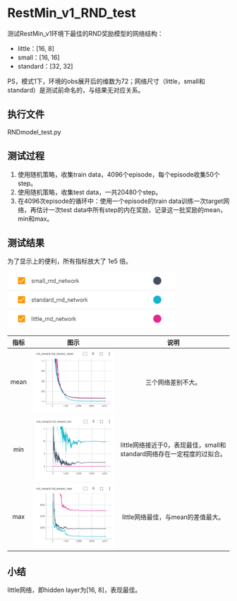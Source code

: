# RestMin_v1_RND_test
测试RestMin_v1环境下最佳的RND奖励模型的网络结构：
<ul>
<li>little：[16, 8]</li>
<li>small：[16, 16]</li>
<li>standard：[32, 32]</li>
</ul>
PS，模式1下，环境的obs展开后的维数为72；网络尺寸（little，small和standard）是测试前命名的，与结果无对应关系。

## 执行文件
RNDmodel_test.py

## 测试过程
<ol>
<li>使用随机策略，收集train data，4096个episode，每个episode收集50个step。</li>
<li>使用随机策略，收集test data，一共20480个step。</li>
<li>在4096次episode的循环中：使用一个episode的train data训练一次target网络，再估计一次test data中所有step的内在奖励，记录这一批奖励的mean，min和max。</li>
</ol>

## 测试结果
为了显示上的便利，所有指标放大了 1e5 倍。

<img src="rnd_reward_log/legend.png">

| 指标 | 图示 | 说明 |
| :---: | :---: | :---: |
| mean | <img src="rnd_reward_log/mean.png"> | 三个网络差别不大。 |
| min | <img src="rnd_reward_log/min.png"> | little网络接近于0，表现最佳，small和standard网络存在一定程度的过拟合。 |
| max | <img src="rnd_reward_log/max.png"> | little网络最佳，与mean的差值最大。 |

## 小结
little网络，即hidden layer为[16, 8]，表现最佳。
